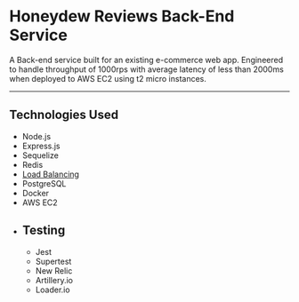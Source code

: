 # Honeydew Reviews Back-End Service

A Back-end service built for an existing e-commerce web app. Engineered to handle throughput of 1000rps with average latency of less than 2000ms when deployed to AWS EC2 using t2 micro instances.

---

## Technologies Used

- Node.js
- Express.js
- Sequelize
- Redis
- [Load Balancing](https://https://github.com/matthewwrobel/load_balancer)
- PostgreSQL
- Docker
- AWS EC2
- ## Testing
    - Jest
    - Supertest
    - New Relic
    - Artillery.io
    - Loader.io
